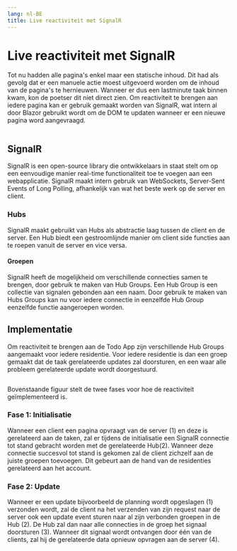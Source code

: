 ```yaml
---
lang: nl-BE
title: Live reactiviteit met SignalR
---
```


# Live reactiviteit met SignalR

Tot nu hadden alle pagina's enkel maar een statische inhoud. Dit had als gevolg dat er een manuele actie moest uitgevoerd worden om de inhoud van de pagina's te hernieuwen. Wanneer er dus een lastminute taak binnen kwam, kon de poetser dit niet direct zien. Om reactiviteit te brengen aan iedere pagina kan er gebruik gemaakt worden van SignalR, wat intern al door Blazor gebruikt wordt om de DOM te updaten wanneer er een nieuwe pagina word aangevraagd. 

<Image
    light="/img/Light/CarryOutTasks.png"
    light_mobile="/img/Light/CarryOutTasksMobile.png"
    dark="/img/Dark/CarryOutTasksDark.png"
    dark_mobile="/img/Dark/CarryOutTasksMobileDark.png"
/>

## SignalR

SignalR is een open-source library die ontwikkelaars in staat stelt om op een eenvoudige manier real-time functionaliteit toe te voegen aan een webapplicatie. SignalR maakt intern gebruik van WebSockets, Server-Sent Events of Long Polling, afhankelijk van wat het beste werk op de server en client. 

### Hubs

SignalR maakt gebruikt van Hubs als abstractie laag tussen de client en de server. Een Hub biedt een gestroomlijnde manier om client side functies aan te roepen vanuit de server en vice versa.

#### Groepen

SignalR heeft de mogelijkheid om verschillende connecties samen te brengen, door gebruik te maken van Hub Groups. Een Hub Group is een collectie van signalen gebonden aan een naam. Door gebruik te maken van Hubs Groups kan nu voor iedere connectie in eenzelfde Hub Group eenzelfde functie aangeroepen worden.

## Implementatie

Om reactiviteit te brengen aan de Todo App zijn verschillende Hub Groups aangemaakt voor iedere residentie. Voor iedere residentie is dan een groep gemaakt dat de taak gerelateerde updates zal doorsturen, en een waar alle probleem gerelateerde update wordt doorgestuurd.

<Image
    light="/img/Schemas/SignalR.png"
    dark="/img/Schemas/SignalRDark.png"
/>

Bovenstaande figuur stelt de twee fases voor hoe de reactiviteit geïmplementeerd is.

### Fase 1: Initialisatie

Wanneer een client een pagina opvraagt van de server (1) en deze is gerelateerd aan de taken, zal er tijdens de initialisatie een SignalR connectie tot stand gebracht worden met de gerelateerde Hub(2). Wanneer deze connectie succesvol tot stand is gekomen zal de client zichzelf aan de juiste groepen toevoegen. Dit gebeurt aan de hand van de residenties gerelateerd aan het account. 

### Fase 2: Update

Wanneer er een update bijvoorbeeld de planning wordt opgeslagen (1) verzonden wordt, zal de client na het verzenden van zijn request naar de server ook een update event sturen naar al zijn verbonden groepen in de Hub (2). De Hub zal dan naar alle connecties in de groep het signaal doorsturen (3). Wanneer dit signaal wordt ontvangen door één van de clients, zal hij de gerelateerde data opnieuw opvragen aan de server (4).
